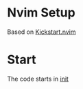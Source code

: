 # Nvim Setup

Based on [Kickstart.nvim](https://github.com/nvim-lua/kickstart.nvim)

# Start

The code starts in [init](init.lua)
